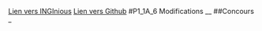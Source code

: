 [Lien vers INGInious](https://inginious.info.ucl.ac.be/course/P1_1A_6)
[Lien vers Github](https://github.com/h4r4ld-git/P1-A6)
#P1_1A_6 Modifications
__
##Concours
_
